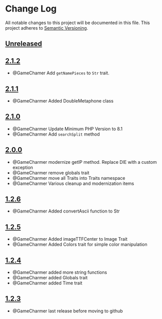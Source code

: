 
# Change Log
All notable changes to this project will be documented in this file.
This project adheres to [Semantic Versioning](http://semver.org/).

## [Unreleased](https://github.com/KongHack/Utilities)



## [2.1.2](https://github.com/KongHack/Utilities/releases/tag/2.1.2)
- @GameChamer Add `getNamePieces` to `Str` trait.



## [2.1.1](https://github.com/KongHack/Utilities/releases/tag/2.1.1)
- @GameCharmer Added DoubleMetaphone class



## [2.1.0](https://github.com/KongHack/Utilities/releases/tag/2.1.0)
- @GameCharmer Update Minimum PHP Version to 8.1
- @GameCharmer Add `searchSplit` method



## [2.0.0](https://github.com/KongHack/Utilities/releases/tag/2.0.0)
 - @GameCharmer modernize getIP method.  Replace DIE with a custom exception
 - @GameCharmer remove globals trait
 - @GameCharmer move all Traits into Traits namespace
 - @GameCharmer Various cleanup and modernization items



## [1.2.6](https://github.com/KongHack/Utilities/releases/tag/1.2.6)
 - @GameCharmer Added convertAscii function to Str



## [1.2.5](https://github.com/KongHack/Utilities/releases/tag/1.2.5)
 - @GameCharmer Added imageTTFCenter to Image Trait
 - @GameCharmer Added Colors trait for simple color manipulation



## [1.2.4](https://github.com/KongHack/Utilities/releases/tag/1.2.4)
 - @GameCharmer added more string functions
 - @GameCharmer added Globals trait
 - @GameCharmer added Time trait



## [1.2.3](https://github.com/KongHack/Utilities/releases/tag/1.2.3)
 - @GameCharmer last release before moving to github


